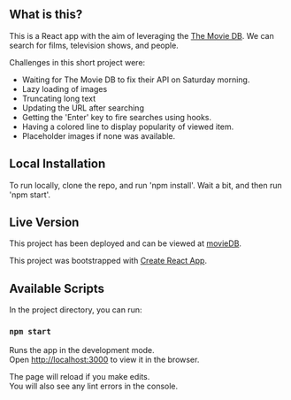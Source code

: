 ## What is this?

This is a React app with the aim of leveraging the [The Movie DB](https://www.themoviedb.org/). We can search for films, television shows, and people. 

Challenges in this short project were:
* Waiting for The Movie DB to fix their API on Saturday morning.
* Lazy loading of images
* Truncating long text
* Updating the URL after searching
* Getting the 'Enter' key to fire searches using hooks.
* Having a colored line to display popularity of viewed item.
* Placeholder images if none was available.

## Local Installation

To run locally, clone the repo, and run 'npm install'. Wait a bit, and then run 'npm start'.

## Live Version

This project has been deployed and can be viewed at [movieDB](https://cjbutton.github.io/movieDB/).

This project was bootstrapped with [Create React App](https://github.com/facebook/create-react-app).

## Available Scripts

In the project directory, you can run:

### `npm start`

Runs the app in the development mode.<br>
Open [http://localhost:3000](http://localhost:3000) to view it in the browser.

The page will reload if you make edits.<br>
You will also see any lint errors in the console.